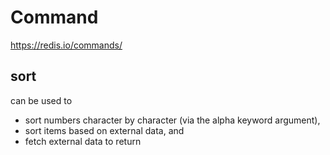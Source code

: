 # Command

https://redis.io/commands/

## sort
can be used to
- sort numbers character by character (via the alpha keyword argument),
- sort items based on external data, and
- fetch external data to return
